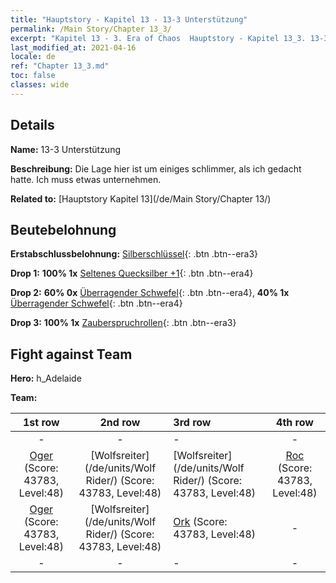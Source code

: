 ```yaml
---
title: "Hauptstory - Kapitel 13 - 13-3 Unterstützung"
permalink: /Main Story/Chapter 13_3/
excerpt: "Kapitel 13 - 3. Era of Chaos  Hauptstory - Kapitel 13_3. 13-3 Unterstützung"
last_modified_at: 2021-04-16
locale: de
ref: "Chapter 13_3.md"
toc: false
classes: wide
---
```


## Details

 **Name:** 13-3 Unterstützung

 **Beschreibung:** Die Lage hier ist um einiges schlimmer, als ich gedacht hatte. Ich muss etwas unternehmen.

 **Related to:** [Hauptstory Kapitel 13](/de/Main Story/Chapter 13/)

## Beutebelohnung

 **Erstabschlussbelohnung:** [Silberschlüssel](/de/Items/con_693/){: .btn .btn--era3}

 **Drop 1:** **100% 1x** [Seltenes Quecksilber +1](/de/Items/mat_42/){: .btn .btn--era4}

 **Drop 2:** **60% 0x** [Überragender Schwefel](/de/Items/mat_36/){: .btn .btn--era4}, **40% 1x** [Überragender Schwefel](/de/Items/mat_36/){: .btn .btn--era4}

 **Drop 3:** **100% 1x** [Zauberspruchrollen](/de/Items/con_694/){: .btn .btn--era3}


## Fight against Team
 **Hero:** h_Adelaide

 **Team:**


  | 1st row | 2nd row | 3rd row | 4th row |
  |:----:|:----:|:----|:----:|
  | - | - | - | - |
  | [Oger](/de/units/Ogre/) (Score: 43783, Level:48)  | [Wolfsreiter](/de/units/Wolf Rider/) (Score: 43783, Level:48)  | [Wolfsreiter](/de/units/Wolf Rider/) (Score: 43783, Level:48)  | [Roc](/de/units/Roc/) (Score: 43783, Level:48)  |
  | [Oger](/de/units/Ogre/) (Score: 43783, Level:48)  | [Wolfsreiter](/de/units/Wolf Rider/) (Score: 43783, Level:48)  | [Ork](/de/units/Orc/) (Score: 43783, Level:48)  | - |
  | - | - | - | - |


